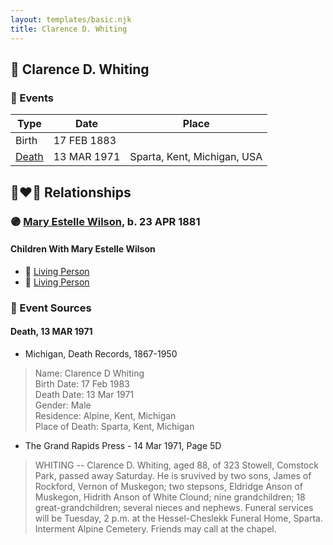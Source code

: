 ```yaml
---
layout: templates/basic.njk
title: Clarence D. Whiting
---
```

## 🔵 Clarence D. Whiting

### 📆 Events

Type | Date | Place
------ | ------ | ------
Birth | 17 FEB 1883 |
[Death](#event-a1a45a51-3303-4bb9-aa63-0d5b605e261f) | 13 MAR 1971 | Sparta, Kent, Michigan, USA

## 👩‍❤️‍👨 Relationships

### 🟣 [Mary Estelle Wilson](/people/4/46787428), b. 23 APR 1881

#### Children With Mary Estelle Wilson
* 🔵 [Living Person](/people/2/23622077)
* 🔵 [Living Person](/people/5/51690710)
### 📰 Event Sources

#### <a id="event-a1a45a51-3303-4bb9-aa63-0d5b605e261f"></a> Death, 13 MAR 1971
* Michigan, Death Records, 1867-1950
>   
  > Name:  Clarence D Whiting  
  > Birth Date: 17 Feb 1983  
  > Death Date: 13 Mar 1971  
  > Gender: Male  
  > Residence: Alpine, Kent, Michigan  
  > Place of Death: Sparta, Kent, Michigan
* The Grand Rapids Press  - 14 Mar 1971, Page 5D
>   
  > WHITING -- Clarence D. Whiting, aged 88, of 323 Stowell, Comstock Park, passed away Saturday. He is sruvived by two sons, James of Rockford, Vernon of Muskegon; two stepsons, Eldridge Anson of Muskegon, Hidrith Anson of White Clound; nine grandchildren; 18 great-grandchildren; several nieces and nephews. Funeral services will be Tuesday, 2 p.m. at the Hessel-Cheslekk Funeral Home, Sparta. Interment Alpine Cemetery. Friends may call at the chapel.
